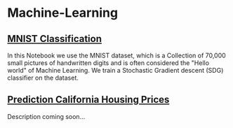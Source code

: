 # Machine-Learning
 
## [MNIST Classification](https://github.com/MarcoStallmann/Machine-Learning/tree/main/MNIST%20Classification)
In this Notebook we use the MNIST dataset, which is a Collection of 70,000 small pictures of handwritten digits and is often considered the "Hello world" of Machine Learning. We train a Stochastic Gradient descent (SDG) classifier on the dataset.

## [Prediction California Housing Prices](https://github.com/MarcoStallmann/Machine-Learning/tree/main/Predicting%20California%20Housing%20prices)
Description coming soon...
